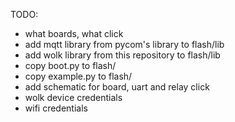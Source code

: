 TODO:
- what boards, what click
- add mqtt library from pycom's library to flash/lib
- add wolk library from this repository to flash/lib
- copy boot.py to flash/
- copy example.py to flash/
- add schematic for board, uart and relay click
- wolk device credentials
- wifi credentials